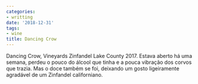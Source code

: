 ```yaml
---
categories:
- writting
date: '2018-12-31'
tags:
- wine
title: Dancing Crow
---
```


Dancing Crow, Vineyards Zinfandel Lake County 2017. Estava aberto há uma semana, perdeu o pouco do álcool que tinha e a pouca vibração dos corvos que trazia. Mas o doce também se foi, deixando um gosto ligeiramente agradável de um Zinfandel californiano.

